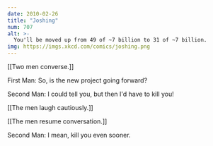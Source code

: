 ```yaml
---
date: 2010-02-26
title: "Joshing"
num: 707
alt: >-
  You'll be moved up from 49 of ~7 billion to 31 of ~7 billion.
img: https://imgs.xkcd.com/comics/joshing.png
---
```

[[Two men converse.]]

First Man: So, is the new project going forward?

Second Man: I could tell you, but then I'd have to kill you!

[[The men laugh cautiously.]]

[[The men resume conversation.]]

Second Man: I mean, kill you even sooner.

